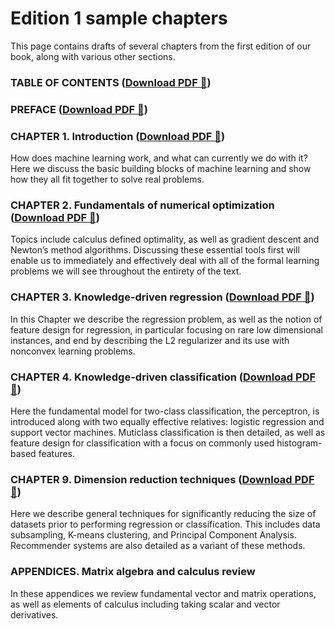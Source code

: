 # Edition 1 sample chapters

This page contains drafts of several chapters from the first edition of our book, along with various other sections.

### TABLE OF CONTENTS ([Download PDF 📄](https://www.dropbox.com/scl/fi/m52telsdhbtjywsuqum8m/ToC.pdf?rlkey=bvkz0z1howth9kr7sfgh9n418&st=cj7p6au9&dl=0))

### PREFACE ([Download PDF 📄](https://www.dropbox.com/scl/fi/r04jp5smcrsdhivqqrgf8/preface.pdf?rlkey=xunfmhpd353wa9td16d79xufm&st=1pqqyj9w&dl=0))

### CHAPTER 1. Introduction ([Download PDF 📄](https://www.dropbox.com/scl/fi/gx7xlufupr3bmidmvcnqn/chapter_1.pdf?rlkey=jsqx6h8g8apet9gu25h446yoi&st=8h8h5adt&dl=0))

How does machine learning work, and what can currently we do with it? Here we discuss the basic building blocks of machine learning and show how they all fit together to solve real problems.

### CHAPTER 2. Fundamentals of numerical optimization ([Download PDF 📄](https://www.dropbox.com/scl/fi/zxwx7k4rp9tgkyi0hg0nd/chapter_2.pdf?rlkey=9hj7olbhqolw5fovyjikid1qb&st=681udqcg&dl=0))

Topics include calculus defined optimality, as well as gradient descent and Newton’s method algorithms. Discussing these essential tools first will enable us to immediately and effectively deal with all of the formal learning problems we will see throughout the entirety of the text.

### CHAPTER 3. Knowledge-driven regression ([Download PDF 📄](https://www.dropbox.com/scl/fi/sjooj14qygrq3kikg62l9/chapter_3.pdf?rlkey=vxbl4lmaaw4vmlfywije3mj7g&st=8399y0f3&dl=0))

In this Chapter we describe the regression problem, as well as the notion of feature design for regression, in particular focusing on rare low dimensional instances, and end by describing the L2 regularizer and its use with nonconvex learning problems.

### CHAPTER 4. Knowledge-driven classification ([Download PDF 📄](https://www.dropbox.com/scl/fi/ubv9m7bzyffxxgyur277j/chapter_4.pdf?rlkey=1i9fhvmp3ltpxkeqb56whkfcr&st=8vv1ixvn&dl=0))

Here the fundamental model for two-class classification, the perceptron, is introduced along with two equally effective relatives: logistic regression and support vector machines. Muticlass classification is then detailed, as well as feature design for classification with a focus on commonly used histogram-based features.

### CHAPTER 9. Dimension reduction techniques ([Download PDF 📄](https://www.dropbox.com/scl/fi/zo8gko7qsckoe6ic3xpxl/chapter_9.pdf?rlkey=80mhcuibec490x12jgtchjkbx&st=82nwi769&dl=0))

Here we describe general techniques for significantly reducing the size of datasets prior to performing regression or classification. This includes data subsampling, K-means clustering, and Principal Component Analysis. Recommender systems are also detailed as a variant of these methods.

### APPENDICES. Matrix algebra and calculus review

In these appendices we review fundamental vector and matrix operations, as well as elements of calculus including taking scalar and vector derivatives.
